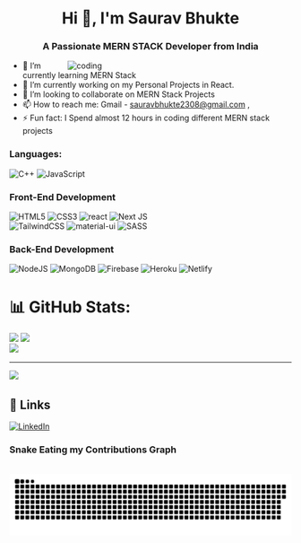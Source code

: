 <h1 align="center">Hi 👋, I'm Saurav Bhukte</h1>
<h3 align="center">A Passionate MERN STACK Developer from India</h3>

<img align="right" alt="coding" width="400" src="https://media4.giphy.com/media/fVUnEVLKi2CWqF2yxF/giphy.gif?cid=ecf05e47bruq6j7viqe5dgz181amir6ylfzi6i8bjvnldyie&rid=giphy.gif&ct=g"/>

- 🔭 I’m currently learning MERN Stack<br>
- 🌱 I’m currently working on my Personal Projects in React.<br>
- 👯 I’m looking to collaborate on MERN Stack Projects<br>
- 📫 How to reach me: Gmail - sauravbhukte2308@gmail.com ,<br>
- ⚡ Fun fact: I Spend almost 12 hours in coding different MERN stack projects

### Languages:
![C++](https://img.shields.io/badge/c++-%2300599C.svg?style=for-the-badge&logo=c%2B%2B&logoColor=white)
![JavaScript](https://img.shields.io/badge/javascript-%23323330.svg?style=for-the-badge&logo=javascript&logoColor=%23F7DF1E)
 
### Front-End Development
![HTML5](https://img.shields.io/badge/html5-%23E34F26.svg?style=for-the-badge&logo=html5&logoColor=white) 
![CSS3](https://img.shields.io/badge/css3-%231572B6.svg?style=for-the-badge&logo=css3&logoColor=white)
![react](https://img.shields.io/badge/React-20232A?style=for-the-badge&logo=react&logoColor=61DAFB) 
![Next JS](https://img.shields.io/badge/Next-black?style=for-the-badge&logo=next.js&logoColor=white)  
![TailwindCSS](https://img.shields.io/badge/tailwindcss-%2338B2AC.svg?style=for-the-badge&logo=tailwind-css&logoColor=white)
![material-ui](https://img.shields.io/badge/Material_UI-0081CB?style=for-the-badge&logo=mui&logoColor=white) 
![SASS](https://img.shields.io/badge/SASS-hotpink.svg?style=for-the-badge&logo=SASS&logoColor=white)

### Back-End Development
![NodeJS](https://img.shields.io/badge/Node-3c8166?style=for-the-badge&logo=Node&logoColor=white)
![MongoDB](https://img.shields.io/badge/MongoDB-%234ea94b.svg?style=for-the-badge&logo=mongodb&logoColor=white)
![Firebase](https://img.shields.io/badge/firebase-%23039BE5.svg?style=for-the-badge&logo=firebase) 
![Heroku](https://img.shields.io/badge/heroku-%23430098.svg?style=for-the-badge&logo=heroku&logoColor=white)
![Netlify](https://img.shields.io/badge/netlify-%23000000.svg?style=for-the-badge&logo=netlify&logoColor=#00C7B7) 

# 📊 GitHub Stats:
![](https://github-readme-stats.vercel.app/api?username=Surv2308&theme=tokyonight&hide_border=false&include_all_commits=true&count_private=true)
![](https://github-readme-streak-stats.herokuapp.com/?user=Surv2308&theme=tokyonight&hide_border=false)<br/>
![](https://github-readme-stats.vercel.app/api/top-langs/?username=Surv2308&theme=tokyonight&hide_border=false&include_all_commits=true&count_private=true&layout=compact)

---
[![](https://visitcount.itsvg.in/api?id=Surv2308&icon=0&color=0)](https://visitcount.itsvg.in)

<!-- Proudly created with GPRM ( https://gprm.itsvg.in ) -->

## 🔗 Links
[![LinkedIn](https://img.shields.io/badge/LinkedIn-%230077B5.svg?logo=linkedin&logoColor=white)](https://linkedin.com/in/https://www.linkedin.com/in/saurav-bhukte-ba32a0229)

### Snake Eating my Contributions Graph
<div align="center">
  <br>
  <img alt="snake eating my contribution" src="https://github.com/Surv2308/Surv2308/blob/output/github-contribution-grid-snake.svg">
  <br>      <br>     <br>      </div>
